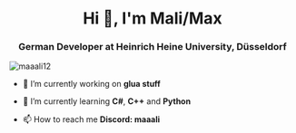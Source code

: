 <h1 align="center">Hi 👋, I'm Mali/Max</h1>
<h3 align="center">German Developer at Heinrich Heine University, Düsseldorf</h3>

<p align="left"> <img src="https://komarev.com/ghpvc/?username=maaali12&label=Profile%20views&color=0e75b6&style=flat" alt="maaali12" /> </p>

- 🔭 I’m currently working on **glua stuff**

- 🌱 I’m currently learning **C#**, **C++** and **Python**

- 📫 How to reach me **Discord: maaali**
